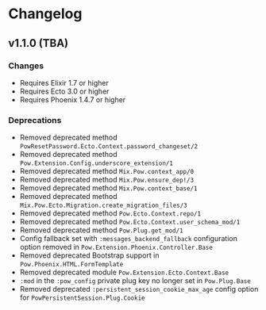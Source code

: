 # Changelog

## v1.1.0 (TBA)

### Changes

- Requires Elixir 1.7 or higher
- Requires Ecto 3.0 or higher
- Requires Phoenix 1.4.7 or higher

### Deprecations

- Removed deprecated method `PowResetPassword.Ecto.Context.password_changeset/2`
- Removed deprecated method `Pow.Extension.Config.underscore_extension/1`
- Removed deprecated method `Mix.Pow.context_app/0`
- Removed deprecated method `Mix.Pow.ensure_dep!/3`
- Removed deprecated method `Mix.Pow.context_base/1`
- Removed deprecated method `Mix.Pow.Ecto.Migration.create_migration_files/3`
- Removed deprecated method `Pow.Ecto.Context.repo/1`
- Removed deprecated method `Pow.Ecto.Context.user_schema_mod/1`
- Removed deprecated method `Pow.Plug.get_mod/1`
- Config fallback set with `:messages_backend_fallback` configuration option removed in `Pow.Extension.Phoenix.Controller.Base`
- Removed deprecated Bootstrap support in `Pow.Phoenix.HTML.FormTemplate`
- Removed deprecated module `Pow.Extension.Ecto.Context.Base`
- `:mod` in the `:pow_config` private plug key no longer set in `Pow.Plug.Base`
- Removed deprecated `:persistent_session_cookie_max_age` config option for `PowPersistentSession.Plug.Cookie`
